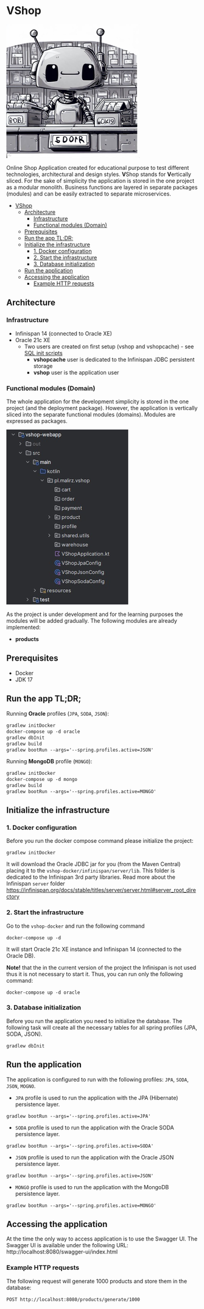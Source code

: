 # VShop

<img height="350" src="./docs/images/vshop-logo.jpg" title="VShop Logo" width="350"/>

Online Shop Application created for educational purpose to test different technologies, architectural and design styles.
**V**Shop stands for **V**ertically sliced. For the sake of simplicity the application is stored in the one project 
as a modular monolith. Business functions are layered in separate packages (modules) and can be easily extracted to 
separate microservices.

<!-- TOC -->
* [VShop](#vshop)
  * [Architecture](#architecture)
    * [Infrastructure](#infrastructure)
    * [Functional modules (Domain)](#functional-modules-domain)
  * [Prerequisites](#prerequisites)
  * [Run the app TL;DR;](#run-the-app-tldr)
  * [Initialize the infrastructure](#initialize-the-infrastructure)
    * [1. Docker configuration](#1-docker-configuration)
    * [2. Start the infrastructure](#2-start-the-infrastructure)
    * [3. Database initialization](#3-database-initialization)
  * [Run the application](#run-the-application)
  * [Accessing the application](#accessing-the-application)
    * [Example HTTP requests](#example-http-requests)
<!-- TOC -->

## Architecture

### Infrastructure

- Infinispan 14 (connected to Oracle XE)
- Oracle 21c XE
    - Two users are created on first setup (vshop and vshopcache) -
      see [SQL init scripts](./vshop-docker/oracle/scripts/setup)
        - **vshopcache** user is dedicated to the Infinispan JDBC persistent storage
        - **vshop** user is the application user

### Functional modules (Domain)

The whole application for the development simplicity is stored in the one project (and the deployment package). However,
the application is vertically sliced into the separate functional modules (domains). Modules are expressed as packages.

![vshop-packages-listing.jpg](docs/images/vshop-packages-listing.jpg)

As the project is under development and for the learning purposes the modules will be added gradually.
The following modules are already implemented:
- **products**

## Prerequisites

- Docker
- JDK 17

## Run the app TL;DR;

Running **Oracle** profiles (`JPA`, `SODA`, `JSON`):
```shell
gradlew initDocker
docker-compose up -d oracle
gradlew dbInit
gradlew build
gradlew bootRun --args='--spring.profiles.active=JSON'
```
Running **MongoDB** profile (`MONGO`):
```shell
gradlew initDocker
docker-compose up -d mongo
gradlew build
gradlew bootRun --args='--spring.profiles.active=MONGO'
```

## Initialize the infrastructure

### 1. Docker configuration

Before you run the docker compose command please initialize the project:

```shell
gradlew initDocker
```

It will download the Oracle JDBC jar for you (from the Maven Central) placing it to
the `vshop-docker/infinispan/server/lib`. This folder is dedicated to the Infinispan 3rd party libraries. Read more
about the Infinispan `server`
folder https://infinispan.org/docs/stable/titles/server/server.html#server_root_directory

### 2. Start the infrastructure

Go to the `vshop-docker` and run the following command

```shell
docker-compose up -d
```

It will start Oracle 21c XE instance and Infinispan 14 (connected to the Oracle DB).

**Note!** that the in the current version of the project the Infinispan is not used thus it is not necessary to start
it. Thus, you can run only the following command:

```shell
docker-compose up -d oracle
```

### 3. Database initialization

Before you run the application you need to initialize the database. The following task will create all the necessary
tables for all spring profiles (JPA, SODA, JSON).

```shell
gradlew dbInit
```

## Run the application

The application is configured to run with the following profiles: `JPA`, `SODA`, `JSON`, `MOGNO`.

- `JPA` profile is used to run the application with the JPA (Hibernate) persistence layer.

```shell
gradlew bootRun --args='--spring.profiles.active=JPA'
```

- `SODA` profile is used to run the application with the Oracle SODA persistence layer.

 ```shell
gradlew bootRun --args='--spring.profiles.active=SODA'
```

- `JSON` profile is used to run the application with the Oracle JSON persistence layer.

```shell
gradlew bootRun --args='--spring.profiles.active=JSON'
```

- `MONGO` profile is used to run the application with the MongoDB persistence layer.

```shell
gradlew bootRun --args='--spring.profiles.active=MONGO'
```

## Accessing the application

At the time the only way to access application is to use the Swagger UI. The Swagger UI is available under the following 
URL: http://localhost:8080/swagger-ui/index.html

### Example HTTP requests

The following request will generate 1000 products and store them in the database:
```http request
POST http://localhost:8080/products/generate/1000
```